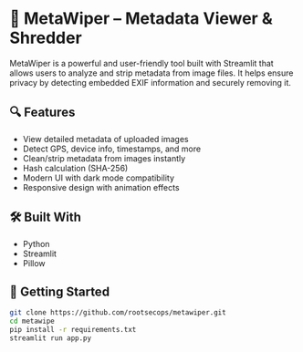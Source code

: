 # 🧼 MetaWiper – Metadata Viewer & Shredder

MetaWiper is a powerful and user-friendly tool built with Streamlit that allows users to analyze and strip metadata from image files. It helps ensure privacy by detecting embedded EXIF information and securely removing it.

## 🔍 Features
- View detailed metadata of uploaded images
- Detect GPS, device info, timestamps, and more
- Clean/strip metadata from images instantly
- Hash calculation (SHA-256)
- Modern UI with dark mode compatibility
- Responsive design with animation effects

## 🛠️ Built With
- Python
- Streamlit
- Pillow

## 🚀 Getting Started

```bash
git clone https://github.com/rootsecops/metawiper.git
cd metawipe
pip install -r requirements.txt
streamlit run app.py
